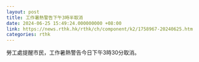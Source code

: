 ```yaml
---
layout: post
title: 工作暑熱警告下午3時半取消
date: 2024-06-25 15:49:24.000000000 +08:00
link: https://news.rthk.hk/rthk/ch/component/k2/1758967-20240625.htm
categories: rthk
---
```


勞工處提醒市民，工作暑熱警告今日下午3時30分取消。
